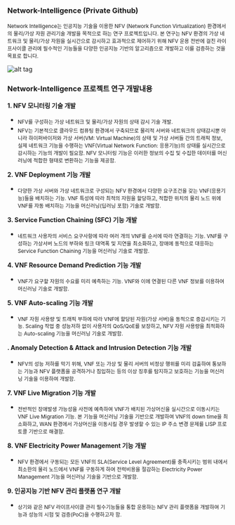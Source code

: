 ### Network-Intelligence (Private Github)

<sub> Network Intelligence는 인공지능 기술을 이용한 NFV (Network Function Virtualization) 환경에서의 물리/가상 자원 관리기술 개발을 목적으로 하는 연구 프로젝트입니다. 본 연구는 NFV 환경의 가상 네트워크 및 물리/가상 자원을 실시간으로 감시하고 효과적으로 제어하기 위해 NFV 운용 전반에 걸친 라이프사이클 관리에 필수적인 기능들을 다양한 인공지능 기반의 알고리즘으로 개발하고 이를 검증하는 것을 목표로 합니다. </sub>
      
![alt tag](https://github.com/Network-Intelligence/private/blob/master/Images/Architecture.png)

### Network-Intelligence 프로젝트 연구 개발내용
**1. NFV 모니터링 기술 개발**
* <sub> NFV를 구성하는 가상 네트워크 및 물리/가상 자원의 상태 감시 기술 개발. </sub>
* <sub> NFV는 기본적으로 클라우드 컴퓨팅 환경에서 구축되므로 물리적 서버와 네트워크의 상태감시뿐 아니라 하이퍼바이저와 가상 서버(VM: Virtual Machine)의 상태 및 가상 서버들 간의 트래픽 정보, 실제 네트워크 기능을 수행하는 VNF(Virtual Network Function: 응용기능)의 상태를 실시간으로 감시하는 기능의 개발이 필요함. NFV 모니터링 기능은 이러한 정보의 수집 및 수집한 데이터를 머신러닝에 적합한 형태로 변환하는 기능을 제공함. </sub>

**2. VNF Deployment 기능 개발**
* <sub> 다양한 가상 서버와 가상 네트워크로 구성되는 NFV 환경에서 다양한 요구조건을 갖는 VNF(응용기능)들을 배치하는 기능. VNF 특성에 따라 최적의 자원을 할당하고, 적합한 위치의 물리 노드 위에 VNF를 자동 배치하는 기능을 머신러닝(딥러닝 포함) 기술로 개발함. </sub>

**3. Service Function Chaining (SFC) 기능 개발**
* <sub> 네트워크 사용자의 서비스 요구사항에 따라 여러 개의 VNF를 순서에 따라 연결하는 기능. VNF를 구성하는 가상서버 노드의 부하와 링크 대역폭 및 지연을 최소화하고, 장애에 동적으로 대응하는 Service Function Chaining 기능을 머신러닝 기술로 개발함. </sub>

**4. VNF Resource Demand Prediction 기능 개발**
* <sub> VNF가 요구할 자원의 수요를 미리 예측하는 기능. VNF와 이에 연결된 다른 VNF 정보를 이용하여 머신러닝 기술로 개발함. </sub>

**5. VNF Auto-scaling 기능 개발**
* <sub> VNF 자원 사용량 및 트래픽 부하에 따라 VNF에 할당된 자원(가상 서버)을 동적으로 증감시키는 기능. Scaling 작업 중 성능저하 없이 사용자의 QoS/QoE를 보장하고, NFV 자원 사용량을 최적화하는 Auto-scaling 기능을 머신러닝 기술로 개발함. </sub>

**. Anomaly Detection & Attack and Intrusion Detection 기능 개발**
* <sub> NFV의 성능 저하를 막기 위해, VNF 또는 가상 및 물리 서버의 비정상 행위를 미리 검출하여 통보하는 기능과  NFV 플랫폼을 공격하거나 침입하는 등의 이상 징후를 탐지하고 보호하는 기능을 머신러닝 기술을 이용하여 개발함. </sub>

**7. VNF Live Migration 기능 개발**
* <sub> 전반적인 장애발생 가능성을 사전에 예측하여 VNF가 배치된 가상머신을 실시간으로 이동시키는 VNF Live Migration 기능. 본 기능을 머신러닝 기술을 기반으로 개발하여 VNF의 down time을 최소화하고, WAN 환경에서 가상머신을 이동시킬 경우 발생할 수 있는 IP 주소 변경 문제를 LISP 프로토콜 기반으로 해결함. </sub>

**8. VNF Electricity Power Management 기능 개발**
* <sub> NFV 환경에서 구동되는 모든 VNF의 SLA(Service Level Agreement)를 충족시키는 범위 내에서 최소한의 물리 노드에서 VNF를 구동하게 하여 전력비용을 절감하는 Electricity Power Management 기능을 머신러닝 기술을 기반으로 개발함. </sub>

**9. 인공지능 기반 NFV 관리 플랫폼 연구 개발**
* <sub> 상기와 같은 NFV 라이프사이클 관리 필수기능들을 통합 운용하는 NFV 관리 플랫폼을 개발하여 기능과 성능의 시험 및 검증(PoC)을 수행하고자 함. </sub>
